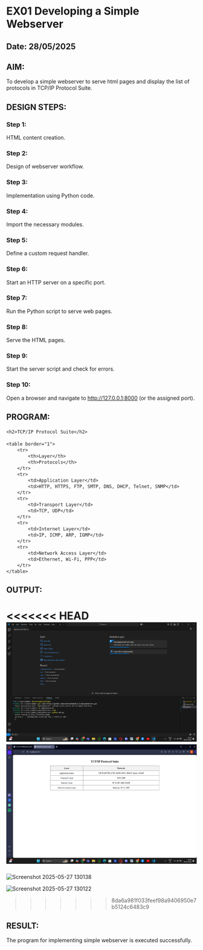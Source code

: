 # EX01 Developing a Simple Webserver
## Date: 28/05/2025

## AIM:
To develop a simple webserver to serve html pages and display the list of protocols in TCP/IP Protocol Suite.

## DESIGN STEPS:
### Step 1: 
HTML content creation.

### Step 2:
Design of webserver workflow.

### Step 3:
Implementation using Python code.

### Step 4:
Import the necessary modules.

### Step 5:
Define a custom request handler.

### Step 6:
Start an HTTP server on a specific port.

### Step 7:
Run the Python script to serve web pages.

### Step 8:
Serve the HTML pages.

### Step 9:
Start the server script and check for errors.

### Step 10:
Open a browser and navigate to http://127.0.0.1:8000 (or the assigned port).

## PROGRAM:
```
<h2>TCP/IP Protocol Suite</h2>

<table border="1">
    <tr>
        <th>Layer</th>
        <th>Protocols</th>
    </tr>
    <tr>
        <td>Application Layer</td>
        <td>HTTP, HTTPS, FTP, SMTP, DNS, DHCP, Telnet, SNMP</td>
    </tr>
    <tr>
        <td>Transport Layer</td>
        <td>TCP, UDP</td>
    </tr>
    <tr>
        <td>Internet Layer</td>
        <td>IP, ICMP, ARP, IGMP</td>
    </tr>
    <tr>
        <td>Network Access Layer</td>
        <td>Ethernet, Wi-Fi, PPP</td>
    </tr>
</table>
```
## OUTPUT:
<<<<<<< HEAD
![alt text](<Screenshot 2025-05-28 221020.png>)
![alt text](<Screenshot 2025-05-28 220939.png>)
=======
![Screenshot 2025-05-27 130138](https://github.com/user-attachments/assets/528c4dd3-c015-4d0d-808a-d7e678711d6f)

![Screenshot 2025-05-27 130122](https://github.com/user-attachments/assets/66e1c89a-7702-47d9-81f1-54055a1c3c86)


>>>>>>> 8da6a981f033feef98a9406950e7b5124c6483c9
## RESULT:
The program for implementing simple webserver is executed successfully.
